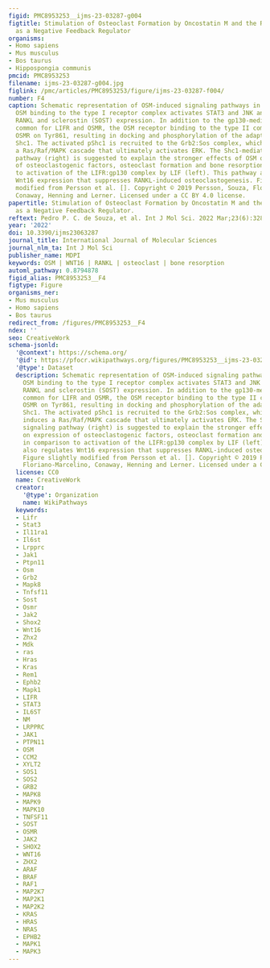 ```yaml
---
figid: PMC8953253__ijms-23-03287-g004
figtitle: Stimulation of Osteoclast Formation by Oncostatin M and the Role of WNT16
  as a Negative Feedback Regulator
organisms:
- Homo sapiens
- Mus musculus
- Bos taurus
- Hippospongia communis
pmcid: PMC8953253
filename: ijms-23-03287-g004.jpg
figlink: /pmc/articles/PMC8953253/figure/ijms-23-03287-f004/
number: F4
caption: Schematic representation of OSM-induced signaling pathways in osteoblasts.
  OSM binding to the type I receptor complex activates STAT3 and JNK and regulates
  RANKL and sclerostin (SOST) expression. In addition to the gp130-mediated pathways
  common for LIFR and OSMR, the OSM receptor binding to the type II complex phosphorylates
  OSMR on Tyr861, resulting in docking and phosphorylation of the adapter molecule
  Shc1. The activated pShc1 is recruited to the Grb2:Sos complex, which in turn induces
  a Ras/Raf/MAPK cascade that ultimately activates ERK. The Shc1-mediated signaling
  pathway (right) is suggested to explain the stronger effects of OSM on expression
  of osteoclastogenic factors, osteoclast formation and bone resorption in comparison
  to activation of the LIFR:gp130 complex by LIF (left). This pathway also regulates
  Wnt16 expression that suppresses RANKL-induced osteoclastogenesis. Figure slightly
  modified from Persson et al. []. Copyright © 2019 Persson, Souza, Floriano-Marcelino,
  Conaway, Henning and Lerner. Licensed under a CC BY 4.0 license.
papertitle: Stimulation of Osteoclast Formation by Oncostatin M and the Role of WNT16
  as a Negative Feedback Regulator.
reftext: Pedro P. C. de Souza, et al. Int J Mol Sci. 2022 Mar;23(6):3287.
year: '2022'
doi: 10.3390/ijms23063287
journal_title: International Journal of Molecular Sciences
journal_nlm_ta: Int J Mol Sci
publisher_name: MDPI
keywords: OSM | WNT16 | RANKL | osteoclast | bone resorption
automl_pathway: 0.8794878
figid_alias: PMC8953253__F4
figtype: Figure
organisms_ner:
- Mus musculus
- Homo sapiens
- Bos taurus
redirect_from: /figures/PMC8953253__F4
ndex: ''
seo: CreativeWork
schema-jsonld:
  '@context': https://schema.org/
  '@id': https://pfocr.wikipathways.org/figures/PMC8953253__ijms-23-03287-g004.html
  '@type': Dataset
  description: Schematic representation of OSM-induced signaling pathways in osteoblasts.
    OSM binding to the type I receptor complex activates STAT3 and JNK and regulates
    RANKL and sclerostin (SOST) expression. In addition to the gp130-mediated pathways
    common for LIFR and OSMR, the OSM receptor binding to the type II complex phosphorylates
    OSMR on Tyr861, resulting in docking and phosphorylation of the adapter molecule
    Shc1. The activated pShc1 is recruited to the Grb2:Sos complex, which in turn
    induces a Ras/Raf/MAPK cascade that ultimately activates ERK. The Shc1-mediated
    signaling pathway (right) is suggested to explain the stronger effects of OSM
    on expression of osteoclastogenic factors, osteoclast formation and bone resorption
    in comparison to activation of the LIFR:gp130 complex by LIF (left). This pathway
    also regulates Wnt16 expression that suppresses RANKL-induced osteoclastogenesis.
    Figure slightly modified from Persson et al. []. Copyright © 2019 Persson, Souza,
    Floriano-Marcelino, Conaway, Henning and Lerner. Licensed under a CC BY 4.0 license.
  license: CC0
  name: CreativeWork
  creator:
    '@type': Organization
    name: WikiPathways
  keywords:
  - Lifr
  - Stat3
  - Il11ra1
  - Il6st
  - Lrpprc
  - Jak1
  - Ptpn11
  - Osm
  - Grb2
  - Mapk8
  - Tnfsf11
  - Sost
  - Osmr
  - Jak2
  - Shox2
  - Wnt16
  - Zhx2
  - Mdk
  - ras
  - Hras
  - Kras
  - Rem1
  - Ephb2
  - Mapk1
  - LIFR
  - STAT3
  - IL6ST
  - NM
  - LRPPRC
  - JAK1
  - PTPN11
  - OSM
  - CCM2
  - XYLT2
  - SOS1
  - SOS2
  - GRB2
  - MAPK8
  - MAPK9
  - MAPK10
  - TNFSF11
  - SOST
  - OSMR
  - JAK2
  - SHOX2
  - WNT16
  - ZHX2
  - ARAF
  - BRAF
  - RAF1
  - MAP2K7
  - MAP2K1
  - MAP2K2
  - KRAS
  - HRAS
  - NRAS
  - EPHB2
  - MAPK1
  - MAPK3
---
```

